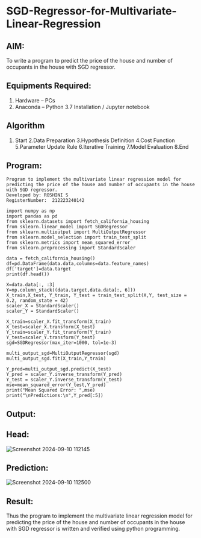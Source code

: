 # SGD-Regressor-for-Multivariate-Linear-Regression

## AIM:
To write a program to predict the price of the house and number of occupants in the house with SGD regressor.

## Equipments Required:
1. Hardware – PCs
2. Anaconda – Python 3.7 Installation / Jupyter notebook

## Algorithm
1. Start
2.Data Preparation
3.Hypothesis Definition
4.Cost Function
5.Parameter Update Rule
6.Iterative Training
7.Model Evaluation
8.End
## Program:
```
Program to implement the multivariate linear regression model for predicting the price of the house and number of occupants in the house with SGD regressor.
Developed by: ROSHINI S
RegisterNumber:  212223240142
```
```
import numpy as np
import pandas as pd
from sklearn.datasets import fetch_california_housing
from sklearn.linear_model import SGDRegressor
from sklearn.multioutput import MultiOutputRegressor
from sklearn.model_selection import train_test_split
from sklearn.metrics import mean_squared_error
from sklearn.preprocessing import StandardScaler

data = fetch_california_housing()
df=pd.DataFrame(data.data,columns=data.feature_names)
df['target']=data.target
print(df.head())

X=data.data[:, :3]
Y=np.column_stack((data.target,data.data[:, 6]))
X_train,X_test, Y_train, Y_test = train_test_split(X,Y, test_size = 0.2, random_state = 42)
scaler_X = StandardScaler()
scaler_Y = StandardScaler()

X_train=scaler_X.fit_transform(X_train)
X_test=scaler_X.transform(X_test)
Y_train=scaler_Y.fit_transform(Y_train)
Y_test=scaler_Y.transform(Y_test)
sgd=SGDRegressor(max_iter=1000, tol=1e-3)

multi_output_sgd=MultiOutputRegressor(sgd)
multi_output_sgd.fit(X_train,Y_train)

Y_pred=multi_output_sgd.predict(X_test)
Y_pred = scaler_Y.inverse_transform(Y_pred)
Y_test = scaler_Y.inverse_transform(Y_test)
mse=mean_squared_error(Y_test,Y_pred)
print("Mean Squared Error: ",mse)
print("\nPredictions:\n",Y_pred[:5])
```
## Output:
## Head:
![Screenshot 2024-09-10 112145](https://github.com/user-attachments/assets/3a51d001-28b9-4982-ad71-8c6d16c7e323)

## Prediction:
![Screenshot 2024-09-10 112500](https://github.com/user-attachments/assets/57054332-6010-4c11-b211-bf0ee9cb4dc1)

## Result:
Thus the program to implement the multivariate linear regression model for predicting the price of the house and number of occupants in the house with SGD regressor is written and verified using python programming.
